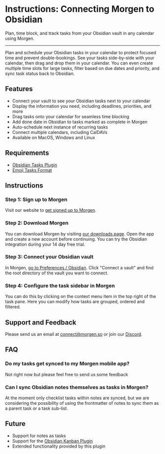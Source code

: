 # Instructions: Connecting Morgen to Obsidian

Plan, time block, and track tasks from your Obsidian vault in any calendar using Morgen.

-----

Plan and schedule your Obsidian tasks in your calendar to protect focused time
and prevent double-bookings. See your tasks side-by-side with your calendar,
then drag and drop them in your calendar. You can even create multiple time
slots for large tasks, filter based on due dates and priority, and sync task
status back to Obsidian.

## Features

- Connect your vault to see your Obsidian tasks next to your calendar
- Display the information you need, including deadlines, priorities, and more
- Drag tasks onto your calendar for seamless time blocking
- Add done date in Obsidian to tasks marked as complete in Morgen
- Auto-schedule next instance of recurring tasks
- Connect multiple calendars, including CalDAVs
- Available on MacOS, Windows and Linux

## Requirements

 - [Obsidian Tasks Plugin](https://publish.obsidian.md/tasks/Introduction)
 - [Emoji Tasks Format](https://publish.obsidian.md/tasks/Reference/Task+Formats/Tasks+Emoji+Format)

## Instructions

### Step 1: Sign up to Morgen

Visit our website to [get signed up to Morgen](https://platform.morgen.so/auth/signup).

### Step 2: Download Morgen

You can download Morgen by visiting [our downloads page](https://platform.morgen.so/download).
Open the app and create a new account before continuing. You can try the
Obsidian integration during your 14 day free trial.

### Step 3: Connect your Obsidian vault

In Morgen,
<a href="morgen://open-preferences-obsidian">go to Preferences / Obsidian</a>.
Click "Connect a vault" and find the root directory of the vault you want to connect.

### Step 4: Configure the task sidebar in Morgen

You can do this by clicking on the context menu item in the top right of the
task pane. Here you can modify how tasks are grouped, ordered and filtered.

## Support and Feedback

Please send us an email at [connect@morgen.so](mailto:connect@morgen.so) or join
our [Discord](https://discord.gg/KNaeNhZ9yf).

## FAQ

### Do my tasks get synced to my Morgen mobile app?

Not right now but please feel free to send us some feedback

### Can I sync Obsidian notes themselves as tasks in Morgen?

At the moment only checklist tasks within notes are synced, but we are
considering the possibility of using the frontmatter of notes to sync them
as a parent task or a task sub-list.

## Future

 - Support for notes as tasks
 - Support for the [Obsidian Kanban Plugin](https://morgen.canny.io/feature-requests/p/obsidian-integration-kanban-plugin-support)
 - Extended functionality provided by this plugin

